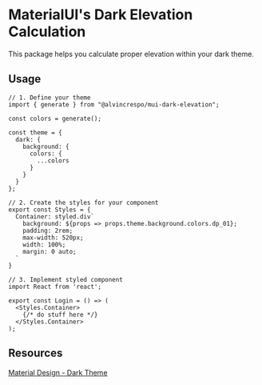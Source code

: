 # MaterialUI's Dark Elevation Calculation

This package helps you calculate proper elevation within your dark theme.

## Usage

```
// 1. Define your theme
import { generate } from "@alvincrespo/mui-dark-elevation";

const colors = generate();

const theme = {
  dark: {
    background: {
      colors: {
        ...colors
      }
    }
  }
};

// 2. Create the styles for your component
export const Styles = {
  Container: styled.div`
    background: ${props => props.theme.background.colors.dp_01};
    padding: 2rem;
    max-width: 520px;
    width: 100%;
    margin: 0 auto;
  `
}

// 3. Implement styled component
import React from 'react';

export const Login = () => (
  <Styles.Container>
    {/* do stuff here */}
  </Styles.Container>
);
```

## Resources

[Material Design - Dark Theme](https://material.io/design/color/dark-theme.html)
